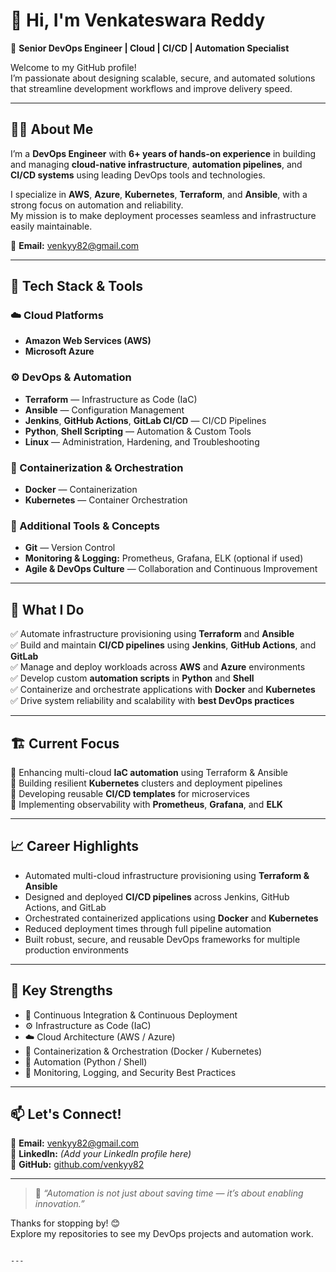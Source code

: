 # 👋 Hi, I'm Venkateswara Reddy

🚀 **Senior DevOps Engineer | Cloud | CI/CD | Automation Specialist**

Welcome to my GitHub profile!  
I’m passionate about designing scalable, secure, and automated solutions that streamline development workflows and improve delivery speed.

---

## 🧑‍💻 About Me

I’m a **DevOps Engineer** with **6+ years of hands-on experience** in building and managing **cloud-native infrastructure**, **automation pipelines**, and **CI/CD systems** using leading DevOps tools and technologies.

I specialize in **AWS**, **Azure**, **Kubernetes**, **Terraform**, and **Ansible**, with a strong focus on automation and reliability.  
My mission is to make deployment processes seamless and infrastructure easily maintainable.

📧 **Email:** [venkyy82@gmail.com](mailto:venkyy82@gmail.com)

---

## 🧰 Tech Stack & Tools

### ☁️ Cloud Platforms
- **Amazon Web Services (AWS)**
- **Microsoft Azure**

### ⚙️ DevOps & Automation
- **Terraform** — Infrastructure as Code (IaC)  
- **Ansible** — Configuration Management  
- **Jenkins**, **GitHub Actions**, **GitLab CI/CD** — CI/CD Pipelines  
- **Python**, **Shell Scripting** — Automation & Custom Tools  
- **Linux** — Administration, Hardening, and Troubleshooting  

### 🐳 Containerization & Orchestration
- **Docker** — Containerization  
- **Kubernetes** — Container Orchestration  

### 🧠 Additional Tools & Concepts
- **Git** — Version Control  
- **Monitoring & Logging:** Prometheus, Grafana, ELK (optional if used)  
- **Agile & DevOps Culture** — Collaboration and Continuous Improvement  

---

## 🧠 What I Do

✅ Automate infrastructure provisioning using **Terraform** and **Ansible**  
✅ Build and maintain **CI/CD pipelines** using **Jenkins**, **GitHub Actions**, and **GitLab**  
✅ Manage and deploy workloads across **AWS** and **Azure** environments  
✅ Develop custom **automation scripts** in **Python** and **Shell**  
✅ Containerize and orchestrate applications with **Docker** and **Kubernetes**  
✅ Drive system reliability and scalability with **best DevOps practices**

---

## 🏗️ Current Focus

🔹 Enhancing multi-cloud **IaC automation** using Terraform & Ansible  
🔹 Building resilient **Kubernetes** clusters and deployment pipelines  
🔹 Developing reusable **CI/CD templates** for microservices  
🔹 Implementing observability with **Prometheus**, **Grafana**, and **ELK**

---

## 📈 Career Highlights

- Automated multi-cloud infrastructure provisioning using **Terraform & Ansible**  
- Designed and deployed **CI/CD pipelines** across Jenkins, GitHub Actions, and GitLab  
- Orchestrated containerized applications using **Docker** and **Kubernetes**  
- Reduced deployment times through full pipeline automation  
- Built robust, secure, and reusable DevOps frameworks for multiple production environments  

---

## 🧩 Key Strengths

- 🔁 Continuous Integration & Continuous Deployment  
- ⚙️ Infrastructure as Code (IaC)  
- ☁️ Cloud Architecture (AWS / Azure)  
- 🐳 Containerization & Orchestration (Docker / Kubernetes)  
- 🧠 Automation (Python / Shell)  
- 🧰 Monitoring, Logging, and Security Best Practices  

---

## 📫 Let's Connect!

📧 **Email:** [venkyy82@gmail.com](mailto:venkyy82@gmail.com)  
💼 **LinkedIn:** *(Add your LinkedIn profile here)*  
🐙 **GitHub:** [github.com/venkyy82](https://github.com/venkyy82)

---

> 💬 *“Automation is not just about saving time — it’s about enabling innovation.”*

Thanks for stopping by! 😊  
Explore my repositories to see my DevOps projects and automation work.
```

---
